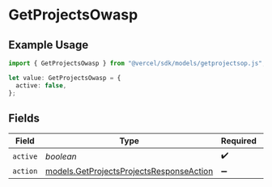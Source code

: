 # GetProjectsOwasp

## Example Usage

```typescript
import { GetProjectsOwasp } from "@vercel/sdk/models/getprojectsop.js";

let value: GetProjectsOwasp = {
  active: false,
};
```

## Fields

| Field                                                                                      | Type                                                                                       | Required                                                                                   | Description                                                                                |
| ------------------------------------------------------------------------------------------ | ------------------------------------------------------------------------------------------ | ------------------------------------------------------------------------------------------ | ------------------------------------------------------------------------------------------ |
| `active`                                                                                   | *boolean*                                                                                  | :heavy_check_mark:                                                                         | N/A                                                                                        |
| `action`                                                                                   | [models.GetProjectsProjectsResponseAction](../models/getprojectsprojectsresponseaction.md) | :heavy_minus_sign:                                                                         | N/A                                                                                        |